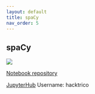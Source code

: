```yaml
---
layout: default
title: spaCy
nav_order: 5
---
```


## spaCy
![](https://d33wubrfki0l68.cloudfront.net/d04566d0f6671ae94fdae6fa3f767f5a6553d335/c50f0/blog/img/spacy-pytorch-transformers.jpg)

[Notebook repository](https://github.com/apjanco/spaCy_workshops) 

[JupyterHub](https://spacy.apjan.co:8000/hub/) 
Username: hacktrico

